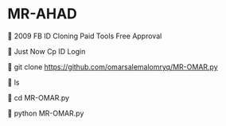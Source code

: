 # MR-AHAD

💞 2009 FB ID Cloning Paid Tools Free Approval 

💞 Just Now Cp ID Login

💞 git clone https://github.com/omarsalemalomryq/MR-OMAR.py

💞 ls

💞 cd MR-OMAR.py

💞 python MR-OMAR.py

